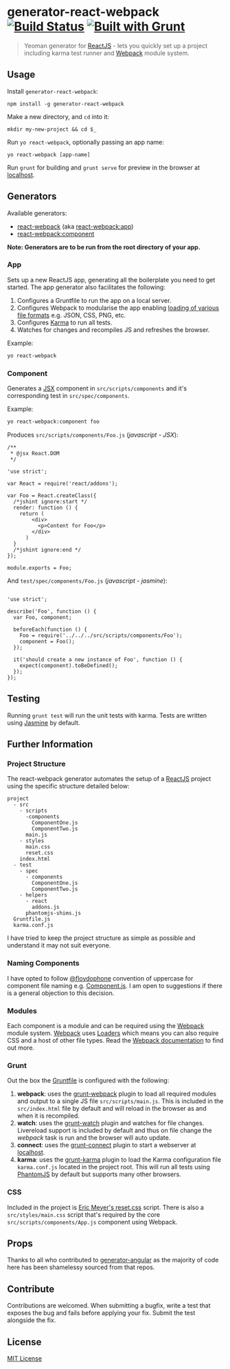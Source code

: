 # generator-react-webpack [![Build Status](https://secure.travis-ci.org/newtriks/generator-react-webpack.png?branch=master)](https://travis-ci.org/newtriks/generator-react-webpack)  [![Built with Grunt](https://cdn.gruntjs.com/builtwith.png)](http://gruntjs.com/)

> Yeoman generator for [ReactJS](http://facebook.github.io/react/) - lets you quickly set up a project including karma test runner and [Webpack](http://webpack.github.io/) module system.


## Usage

Install `generator-react-webpack`:
```
npm install -g generator-react-webpack
```

Make a new directory, and `cd` into it:
```
mkdir my-new-project && cd $_
```

Run `yo react-webpack`, optionally passing an app name:
```
yo react-webpack [app-name]
```

Run `grunt` for building and `grunt serve` for preview in the browser at [localhost](http://localhost:8000).

## Generators

Available generators:

* [react-webpack](#app) (aka [react-webpack:app](#app))
* [react-webpack:component](#component)

**Note: Generators are to be run from the root directory of your app.**

### App

Sets up a new ReactJS app, generating all the boilerplate you need to get started. The app generator also facilitates the following:

1. Configures a Gruntfile to run the app on a local server.
2. Configures Webpack to modularise the app enabling [loading of various file formats](http://webpack.github.io/docs/loader-list.html) e.g. JSON, CSS, PNG, etc.
3. Configures [Karma](http://karma-runner.github.io) to run all tests.
4. Watches for changes and recompiles JS and refreshes the browser.

Example:
```bash
yo react-webpack
```

### Component

Generates a [JSX](http://facebook.github.io/react/docs/jsx-in-depth.html) component in `src/scripts/components` and it's corresponding test in `src/spec/components`.

Example:
```bash
yo react-webpack:component foo
```

Produces `src/scripts/components/Foo.js` (*javascript - JSX*):
```
/**
 * @jsx React.DOM
 */

'use strict';

var React = require('react/addons');

var Foo = React.createClass({
  /*jshint ignore:start */
  render: function () {
    return (
        <div>
          <p>Content for Foo</p>
        </div>
      )
  }
  /*jshint ignore:end */
});

module.exports = Foo;
```

And `test/spec/components/Foo.js` (*javascript - jasmine*):
```

'use strict';

describe('Foo', function () {
  var Foo, component;

  beforeEach(function () {
    Foo = require('../../../src/scripts/components/Foo');
    component = Foo();
  });

  it('should create a new instance of Foo', function () {
    expect(component).toBeDefined();
  });
});
```

## Testing

Running `grunt test` will run the unit tests with karma. Tests are written using [Jasmine](http://pivotal.github.io/jasmine/) by default.

## Further Information

### Project Structure

The react-webpack generator automates the setup of a [ReactJS](http://facebook.github.io/react/) project using the specific structure detailed below:

```
project
  - src
    - scripts
      -components
        ComponentOne.js
        ComponentTwo.js
      main.js
    - styles
      main.css
      reset.css
    index.html
  - test
    - spec
      - components
        ComponentOne.js
        ComponentTwo.js
    - helpers
      - react
        addons.js
      phantomjs-shims.js
  Gruntfile.js
  karma.conf.js
```

I have tried to keep the project structure as simple as possible and understand it may not suit everyone. 

### Naming Components

I have opted to follow [@floydophone](https://twitter.com/floydophone) convention of uppercase for component file naming e.g. [Component.js](https://github.com/petehunt/ReactHack/tree/master/src/components). I am open to suggestions if there is a general objection to this decision.

### Modules

Each component is a module and can be required using the [Webpack](http://webpack.github.io/) module system. [Webpack](http://webpack.github.io/) uses [Loaders](http://webpack.github.io/docs/loaders.html) which means you can also require CSS and a host of other file types. Read the [Webpack documentation](http://webpack.github.io/docs/home.html) to find out more.

### Grunt

Out the box the [Gruntfile](http://gruntjs.com/api/grunt.file) is configured with the following:

1. **webpack**: uses the [grunt-webpack](https://github.com/webpack/grunt-webpack) plugin to load all required modules and output to a single JS file `src/scripts/main.js`. This is included in the `src/index.html` file by default and will reload in the browser as and when it is recompiled. 
2. **watch**: uses the [grunt-watch](https://github.com/gruntjs/grunt-contrib-watch) plugin and watches for file changes. Livereload support is included by default and thus on file change the *webpack* task is run and the browser will auto update.
3. **connect**: uses the [grunt-connect](https://github.com/gruntjs/grunt-contrib-connect) plugin to start a webserver at [localhost](http://localhost:8000).
4. **karma**: uses the [grunt-karma](https://github.com/karma-runner/grunt-karma) plugin to load the Karma configuration file `karma.conf.js` located in the project root. This will run all tests using [PhantomJS](http://phantomjs.org/) by default but supports many other browsers. 

### CSS

Included in the project is [Eric Meyer's reset.css](http://meyerweb.com/eric/tools/css/reset/) script. There is also a `src/styles/main.css` script that's required by the core `src/scripts/components/App.js` component using Webpack.

## Props

Thanks to all who contributed to [generator-angular](https://github.com/yeoman/generator-angular) as the majority of code here has been shamelessy sourced from that repos.

## Contribute

Contributions are welcomed. When submitting a bugfix, write a test that exposes the bug and fails before applying your fix. Submit the test alongside the fix.

## License

[MIT License](http://en.wikipedia.org/wiki/MIT_License)

